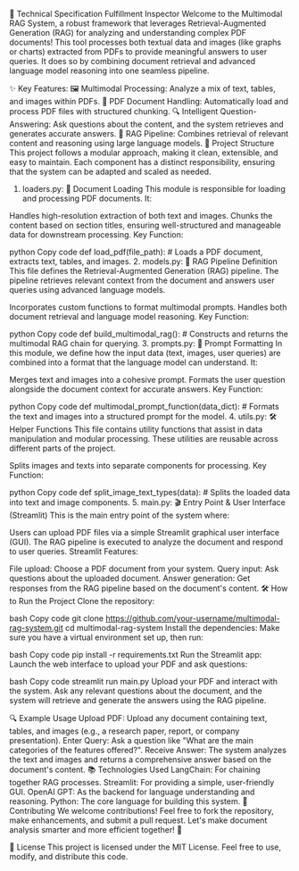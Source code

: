 🧠 Technical Specification Fulfillment Inspector
Welcome to the Multimodal RAG System, a robust framework that leverages Retrieval-Augmented Generation (RAG) for analyzing and understanding complex PDF documents! This tool processes both textual data and images (like graphs or charts) extracted from PDFs to provide meaningful answers to user queries. It does so by combining document retrieval and advanced language model reasoning into one seamless pipeline.

✨ Key Features:
🖼️ Multimodal Processing: Analyze a mix of text, tables, and images within PDFs.
📄 PDF Document Handling: Automatically load and process PDF files with structured chunking.
🔍 Intelligent Question-Answering: Ask questions about the content, and the system retrieves and generates accurate answers.
🚀 RAG Pipeline: Combines retrieval of relevant content and reasoning using large language models.
📁 Project Structure
This project follows a modular approach, making it clean, extensible, and easy to maintain. Each component has a distinct responsibility, ensuring that the system can be adapted and scaled as needed.

1. loaders.py: 📄 Document Loading
This module is responsible for loading and processing PDF documents. It:

Handles high-resolution extraction of both text and images.
Chunks the content based on section titles, ensuring well-structured and manageable data for downstream processing.
Key Function:

python
Copy code
def load_pdf(file_path):
    # Loads a PDF document, extracts text, tables, and images.
2. models.py: 🧠 RAG Pipeline Definition
This file defines the Retrieval-Augmented Generation (RAG) pipeline. The pipeline retrieves relevant context from the document and answers user queries using advanced language models.

Incorporates custom functions to format multimodal prompts.
Handles both document retrieval and language model reasoning.
Key Function:

python
Copy code
def build_multimodal_rag():
    # Constructs and returns the multimodal RAG chain for querying.
3. prompts.py: 📝 Prompt Formatting
In this module, we define how the input data (text, images, user queries) are combined into a format that the language model can understand. It:

Merges text and images into a cohesive prompt.
Formats the user question alongside the document context for accurate answers.
Key Function:

python
Copy code
def multimodal_prompt_function(data_dict):
    # Formats the text and images into a structured prompt for the model.
4. utils.py: 🛠️ Helper Functions
This file contains utility functions that assist in data manipulation and modular processing. These utilities are reusable across different parts of the project.

Splits images and texts into separate components for processing.
Key Function:

python
Copy code
def split_image_text_types(data):
    # Splits the loaded data into text and image components.
5. main.py: 🎬 Entry Point & User Interface (Streamlit)
This is the main entry point of the system where:

Users can upload PDF files via a simple Streamlit graphical user interface (GUI).
The RAG pipeline is executed to analyze the document and respond to user queries.
Streamlit Features:

File upload: Choose a PDF document from your system.
Query input: Ask questions about the uploaded document.
Answer generation: Get responses from the RAG pipeline based on the document's content.
🛠️ How to Run the Project
Clone the repository:

bash
Copy code
git clone https://github.com/your-username/multimodal-rag-system.git
cd multimodal-rag-system
Install the dependencies: Make sure you have a virtual environment set up, then run:

bash
Copy code
pip install -r requirements.txt
Run the Streamlit app: Launch the web interface to upload your PDF and ask questions:

bash
Copy code
streamlit run main.py
Upload your PDF and interact with the system. Ask any relevant questions about the document, and the system will retrieve and generate the answers using the RAG pipeline.

🔍 Example Usage
Upload PDF: Upload any document containing text, tables, and images (e.g., a research paper, report, or company presentation).
Enter Query: Ask a question like "What are the main categories of the features offered?".
Receive Answer: The system analyzes the text and images and returns a comprehensive answer based on the document's content.
📚 Technologies Used
LangChain: For chaining together RAG processes.
Streamlit: For providing a simple, user-friendly GUI.
OpenAI GPT: As the backend for language understanding and reasoning.
Python: The core language for building this system.
🙌 Contributing
We welcome contributions! Feel free to fork the repository, make enhancements, and submit a pull request. Let's make document analysis smarter and more efficient together! 🚀

📄 License
This project is licensed under the MIT License. Feel free to use, modify, and distribute this code.

